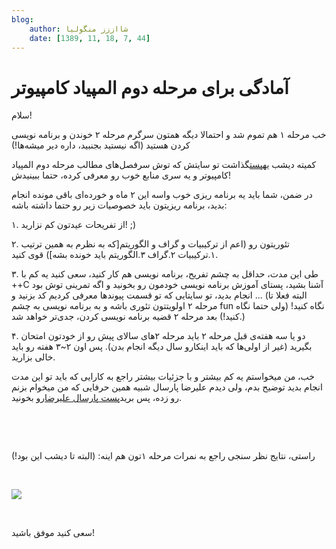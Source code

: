 ```yaml
---
blog:
    author: شااززز منگولیا
    date: [1389, 11, 18, 7, 44]
---
```

# آمادگی برای مرحله دوم المپیاد کامپیوتر

<div class="cnt">
سلام!<p>خب مرحله ۱ هم تموم شد و احتمالا دیگه همتون سرگرم مرحله ۲ خوندن و برنامه نویسی کردن هستید (اگه نیستید بجنبید، داره دیر میشه‌ها!)</p>
<p>کمیته دیشب یه<a href="http://www.inoi.ir/1389/11/17/%D8%B3%D8%B1%D9%81%D8%B5%D9%84%E2%80%8C%D9%87%D8%A7%DB%8C-%D9%85%D8%B7%D8%A7%D9%84%D8%A8-%D9%85%D8%B1%D8%AD%D9%84%D9%87%E2%80%8C%DB%8C-%D8%AF%D9%88%D9%85-%D8%A7%D9%84%D9%85%D9%BE%DB%8C%D8%A7%D8%AF/" target="_blank" title="سرفصل‌های مطالب مرحله دوم المپیاد کامپیوتر">پست</a>گذاشت تو سایتش که توش سرفصل‌های مطالب مرحله دوم المپیاد کامپیوتر و یه سری منابع خوب رو معرفی کرده،‌ حتما ببینیدش!</p>
<p>در ضمن، شما باید یه برنامه ریزی خوب واسه این ۲ ماه و خورده‌ای باقی مونده انجام بدید، برنامه ریزیتون باید خصوصیات زیر رو حتما داشته باشه:</p>
<p>۱. از تفریحات عیدتون کم نزارید! ;)</p>
<p>۲. تئوریتون رو (اعم از ترکیبیات و گراف و الگوریتم[که به نظرم به همین ترتیب ۱.ترکیبیات ۲.گراف ۳.الگوریتم باید خونده بشه]) قوی کنید.</p>
<p>۳. طی این مدت، حداقل به چشم تفریح، برنامه نویسی هم کار کنید، سعی کنید یه کم با ++C آشنا بشید، پستای آموزش برنامه نویسی خودمون رو بخونید و اگه تمرینی توش بود انجام بدید، تو سایتایی که تو قسمت پیوندها معرفی کردیم کد بزنید و ... (البته فعلا تا مرحله ۲ اولویتتون تئوری باشه و به برنامه نویسی به چشم fun نگاه کنید! (ولی حتما نگاه کنید!) بعد مرحله ۲ قضیه برنامه نویسی کردن، جدی‌تر خواهد شد.)</p>
<p>۴. دو یا سه هفته‌ی قبل مرحله ۲ باید مرحله ۲های سالای پیش رو از خودتون امتحان بگیرید (غیر از اولی‌ها که باید اینکارو سال دیگه انجام بدن). پس اون ۲~۳ هفته رو باید خالی بزارید.</p>
<p>خب، من میخواستم یه کم بیشتر و با جزئیات بیشتر راجع به کارایی که باید تو این مدت انجام بدید توضیح بدم، ولی دیدم علیرضا پارسال شبیه همین حرفایی که من میخوام بزنم رو زده، پس برید<a href="http://shaazzz.blogfa.com/post-68.aspx" target="_blank" title="آمادگی برای مرحله دوم المپیاد کامپیوتر">پست پارسال علیرضا</a>رو بخونید.</p>
<p><br/></p>
<p><br/></p>
<p>راستی، نتایج نظر سنجی راجع به نمرات مرحله ۱تون هم اینه: (البته تا دیشب این بود!)</p>
<p align="baseline"><br/></p>
<p><img src="http://s1.picofile.com/file/6330969814/poll.png"/></p>
<p><br/></p>
<p>سعی کنید موفق باشید!</p>
</div>
